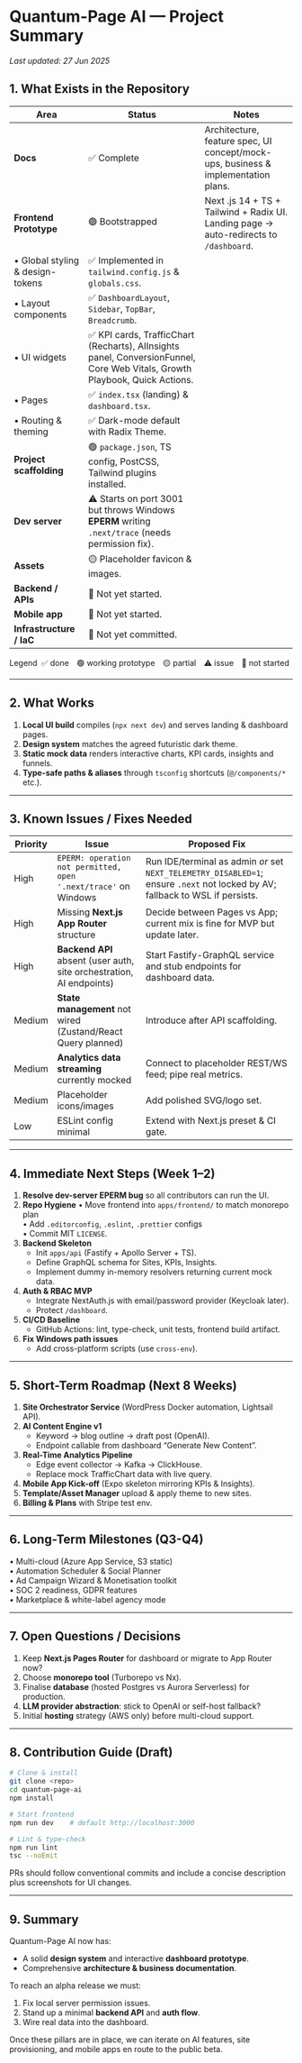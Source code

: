 # Quantum-Page AI — Project Summary  
_Last updated: 27 Jun 2025_

## 1. What Exists in the Repository

| Area | Status | Notes |
|------|--------|-------|
| **Docs** | ✅ Complete | Architecture, feature spec, UI concept/mock-ups, business & implementation plans. |
| **Frontend Prototype** | 🟢 Bootstrapped | Next .js 14 + TS + Tailwind + Radix UI. Landing page → auto-redirects to `/dashboard`. |
| • Global styling & design-tokens | ✅ Implemented in `tailwind.config.js` & `globals.css`. |
| • Layout components | ✅ `DashboardLayout`, `Sidebar`, `TopBar`, `Breadcrumb`. |
| • UI widgets | ✅ KPI cards, TrafficChart (Recharts), AIInsights panel, ConversionFunnel, Core Web Vitals, Growth Playbook, Quick Actions. |
| • Pages | ✅ `index.tsx` (landing) & `dashboard.tsx`. |
| • Routing & theming | ✅ Dark-mode default with Radix Theme. |
| **Project scaffolding** | 🟢 `package.json`, TS config, PostCSS, Tailwind plugins installed. |
| **Dev server** | ⚠️ Starts on port 3001 but throws Windows **EPERM** writing `.next/trace` (needs permission fix). |
| **Assets** | 🟡 Placeholder favicon & images. |
| **Backend / APIs** | 🚫 Not yet started. |
| **Mobile app** | 🚫 Not yet started. |
| **Infrastructure / IaC** | 🚫 Not yet committed. |

Legend ✅ done 🟢 working prototype 🟡 partial ⚠️ issue 🚫 not started

---

## 2. What Works

1. **Local UI build** compiles (`npx next dev`) and serves landing & dashboard pages.
2. **Design system** matches the agreed futuristic dark theme.
3. **Static mock data** renders interactive charts, KPI cards, insights and funnels.
4. **Type-safe paths & aliases** through `tsconfig` shortcuts (`@/components/*` etc.).

---

## 3. Known Issues / Fixes Needed

| Priority | Issue | Proposed Fix |
|----------|-------|--------------|
| High | `EPERM: operation not permitted, open '.next/trace'` on Windows | Run IDE/terminal as admin _or_ set `NEXT_TELEMETRY_DISABLED=1`; ensure `.next` not locked by AV; fallback to WSL if persists. |
| High | Missing **Next.js App Router** structure | Decide between Pages vs App; current mix is fine for MVP but update later. |
| High | **Backend API** absent (user auth, site orchestration, AI endpoints) | Start Fastify-GraphQL service and stub endpoints for dashboard data. |
| Medium | **State management** not wired (Zustand/React Query planned) | Introduce after API scaffolding. |
| Medium | **Analytics data streaming** currently mocked | Connect to placeholder REST/WS feed; pipe real metrics. |
| Medium | Placeholder icons/images | Add polished SVG/logo set. |
| Low | ESLint config minimal | Extend with Next.js preset & CI gate. |

---

## 4. Immediate Next Steps (Week 1–2)

1. **Resolve dev-server EPERM bug** so all contributors can run the UI.
2. **Repo Hygiene**
   • Move frontend into `apps/frontend/` to match monorepo plan  
   • Add `.editorconfig`, `.eslint`, `.prettier` configs  
   • Commit MIT `LICENSE`.
3. **Backend Skeleton**
   - Init `apps/api` (Fastify + Apollo Server + TS).  
   - Define GraphQL schema for Sites, KPIs, Insights.  
   - Implement dummy in-memory resolvers returning current mock data.
4. **Auth & RBAC MVP**
   - Integrate NextAuth.js with email/password provider (Keycloak later).  
   - Protect `/dashboard`.
5. **CI/CD Baseline**
   - GitHub Actions: lint, type-check, unit tests, frontend build artifact.
6. **Fix Windows path issues**
   - Add cross-platform scripts (use `cross-env`).

---

## 5. Short-Term Roadmap (Next 8 Weeks)

1. **Site Orchestrator Service** (WordPress Docker automation, Lightsail API).  
2. **AI Content Engine v1**
   - Keyword → blog outline → draft post (OpenAI).  
   - Endpoint callable from dashboard “Generate New Content”.
3. **Real-Time Analytics Pipeline**
   - Edge event collector → Kafka → ClickHouse.  
   - Replace mock TrafficChart data with live query.
4. **Mobile App Kick-off** (Expo skeleton mirroring KPIs & Insights).  
5. **Template/Asset Manager** upload & apply theme to new sites.  
6. **Billing & Plans** with Stripe test env.

---

## 6. Long-Term Milestones (Q3-Q4)

• Multi-cloud (Azure App Service, S3 static)  
• Automation Scheduler & Social Planner  
• Ad Campaign Wizard & Monetisation toolkit  
• SOC 2 readiness, GDPR features  
• Marketplace & white-label agency mode

---

## 7. Open Questions / Decisions

1. Keep **Next.js Pages Router** for dashboard or migrate to App Router now?  
2. Choose **monorepo tool** (Turborepo vs Nx).  
3. Finalise **database** (hosted Postgres vs Aurora Serverless) for production.  
4. **LLM provider abstraction**: stick to OpenAI or self-host fallback?  
5. Initial **hosting** strategy (AWS only) before multi-cloud support.

---

## 8. Contribution Guide (Draft)

```bash
# Clone & install
git clone <repo>
cd quantum-page-ai
npm install

# Start frontend
npm run dev    # default http://localhost:3000

# Lint & type-check
npm run lint
tsc --noEmit
```

PRs should follow conventional commits and include a concise description plus screenshots for UI changes.

---

## 9. Summary

Quantum-Page AI now has:

* A solid **design system** and interactive **dashboard prototype**.  
* Comprehensive **architecture & business documentation**.  

To reach an alpha release we must:

1. Fix local server permission issues.  
2. Stand up a minimal **backend API** and **auth flow**.  
3. Wire real data into the dashboard.  

Once these pillars are in place, we can iterate on AI features, site provisioning, and mobile apps en route to the public beta.
